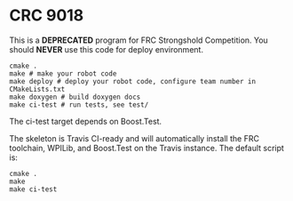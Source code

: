 # CRC 9018
This is a **DEPRECATED** program for FRC Strongshold Competition. You should **NEVER** use this code for deploy environment.
```
cmake .
make # make your robot code
make deploy # deploy your robot code, configure team number in CMakeLists.txt
make doxygen # build doxygen docs
make ci-test # run tests, see test/
```

The ci-test target depends on Boost.Test.

The skeleton is Travis CI-ready and will automatically install the FRC toolchain, WPILib, and Boost.Test on the Travis instance.  The default script is:
```
cmake .
make
make ci-test
```  

